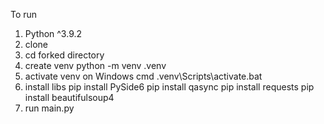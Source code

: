 To run
1. Python ^3.9.2
2. clone
3. cd forked directory
4. create venv
    python -m venv .venv
5. activate venv
    on Windows cmd
    .venv\Scripts\activate.bat
6. install libs
    pip install PySide6
    pip install qasync
    pip install requests
    pip install beautifulsoup4
7. run main.py